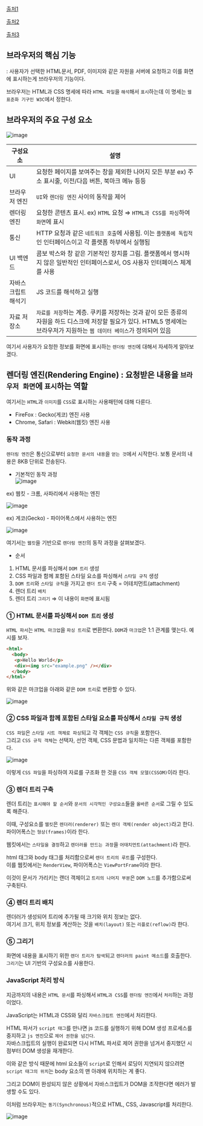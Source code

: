 [출처1](https://d2.naver.com/helloworld/59361)

[출처2](https://poiemaweb.com/js-browser)

[출처3](https://bbangson.tistory.com/87)

## 브라우저의 핵심 기능 

: 사용자가 선택한 HTML문서, PDF, 이미지와 같은 자원을 서버에 요청하고 이를 화면에 표시하는게 브라우저의 기능이다. 

브라우저는 HTML과 CSS 명세에 따라 `HTML 파일`을 `해석`해서 `표시`하는데 이 명세는 `웹 표준화 기구인 W3C`에서 정한다.

## 브라우저의 주요 구성 요소 

![image](https://user-images.githubusercontent.com/64796257/193719896-c5c7f8b0-4e7d-4399-b63b-b0b58bedc15a.png)

| 구성요소 | 설명 | 
| --- | --- |
| UI | 요청한 페이지를 보여주는 창을 제외한 나머지 모든 부분 ex) 주소 표시줄, 이전/다음 버튼, 북마크 메뉴 등등 |
| 브라우저 엔진 | `UI`와 `렌더링 엔진` 사이의 동작을 제어 |
| 렌더링 엔진 | 요청한 콘텐츠 표시. ex) `HTML` 요청 ⇒ `HTML과 CSS를 파싱`하여 `화면`에 표시 |
| 통신 | HTTP 요청과 같은 `네트워크 호출`에 사용됨. 이는 `플랫폼에 독립적`인 인터페이스이고 각 플랫폼 하부에서 실행됨 |
| UI 백엔드 | 콤보 박스와 창 같은 기본적인 장치를 그림. 플랫폼에서 명시하지 않은 일반적인 인터페이스로서, OS 사용자 인터페이스 체계를 사용 |
| 자바스크립트 해석기 | JS 코드를 해석하고 실행 |
| 자료 저장소 | `자료를 저장`하는 계층. 쿠키를 저장하는 것과 같이 모든 종류의 자원을 하드 디스크에 저장할 필요가 있다. HTML5 명세에는 브라우저가 지원하는 `웹 데이터 베이스`가 정의되어 있음 | 


여기서 사용자가 요청한 정보를 화면에 표시하는 `렌더링 엔진`에 대해서 자세하게 알아보겠다. 

## 렌더링 엔진(Rendering Engine) : 요청받은 내용을 `브라우저 화면`에 `표시`하는 역할 

여기서는 `HTML`과 `이미지`를 `CSS`로 표시하는 사용패턴에 대해 다룬다. 

- FireFox : Gecko(게코) 엔진 사용
- Chrome, Safari : Webkit(웹킷) 엔진 사용 

### 동작 과정 

`렌더링 엔진`은 통신으로부터 `요청한 문서의 내용`을 `얻는 것`에서 시작한다. 보통 문서의 내용은 8KB 단위로 전송된다.

- 기본적인 동작 과정  
![image](https://user-images.githubusercontent.com/64796257/193724628-e11fad0e-53cb-445e-80a7-c895a0a84442.png)

ex) 웹킷 - 크롬, 사파리에서 사용하는 엔진

![image](https://user-images.githubusercontent.com/64796257/193748385-d4952326-7121-45df-bc22-db3b9f61c991.png)

ex) 게코(Gecko) - 파이어폭스에서 사용하는 엔진 

![image](https://user-images.githubusercontent.com/64796257/193750097-3446b21c-5fb8-48a5-b087-a00b9fb35ccf.png)

여기서는 `웹킷`을 기반으로 `렌더링 엔진`의 동작 과정을 살펴보겠다. 

- 순서  
1) HTML 문서를 파싱해서 `DOM 트리` 생성
2) CSS 파일과 함께 포함된 스타일 요소를 파싱해서 `스타일 규칙` 생성
3) `DOM 트리`와 `스타일 규칙`을 가지고 `렌더 트리` 구축 = 어테치먼트(attachment) 
4) 렌더 트리 `배치`
5) 렌더 트리 `그리기` ⇒ 이 내용이 `화면`에 표시됨

### ① HTML 문서를 파싱해서 `DOM 트리` 생성

`HTML 파서`는 `HTML 마크업`을 `파싱 트리`로 변환한다. `DOM`과 `마크업`은 1:1 관계를 맺는다. 예시를 보자. 

``` html
<html>
  <body>
   <p>Hello World</p>
   <div><img src="example.png" /></div>
  </body>
</html>
```

위와 같은 마크업을 아래와 같은 `DOM 트리`로 변환할 수 있다. 

![image](https://user-images.githubusercontent.com/64796257/193750517-49ae86c5-8a1f-416c-8d5f-2aec03987d65.png)

### ② CSS 파일과 함께 포함된 스타일 요소를 파싱해서 `스타일 규칙` 생성

`CSS 파일`은 `스타일 시트 객체로 파싱`되고 각 객체는 `CSS 규칙`을 포함한다.  
그리고 `CSS 규칙 객체`는 선택자, 선언 객체, CSS 문법과 일치하는 다른 객체를 포함한다. 

![image](https://user-images.githubusercontent.com/64796257/193751419-2310698e-c68c-4ee6-ac35-e7c6971fc97e.png)

이렇게 `CSS 파일`을 파싱하여 자료를 구조화 한 것을 `CSS 객체 모델(CSSOM)`이라 한다. 

### ③ 렌더 트리 구축 

렌더 트리는 `표시해야 할 순서`와 `문서의 시각적인 구성요소`들을 `올바른 순서`로 그릴 수 있도록 해준다.

이때, 구성요소를 `웹킷`은 `렌더러(renderer)` 또는 `렌더 객체(render object)`라고 한다. 파이어폭스는 `형상(frames)`이라 한다. 

웹킷에서는 `스타일을 결정`하고 `렌더러를 만드는 과정`을 `어태치먼트(attachment)`라 한다. 

html 태그와 body 태그를 처리함으로써 `렌더 트리의 루트`를 구성한다.  
이를 웹킷에서는 `RenderView`, 파이어폭스는 `ViewPortFrame`이라 한다. 

이것이 문서가 가리키는 랜더 객체이고 `트리의 나머지 부분`은 `DOM 노드`를 추가함으로써 구축된다. 

### ④ 렌더 트리 배치

렌더러가 생성되어 트리에 추가될 때 크기와 위치 정보는 없다.  
여기서 크기, 위치 정보를 계산하는 것을 `배치(layout)` 또는 `리플로(reflow)`라 한다.

### ⑤ 그리기 

화면에 내용을 표시하기 위한 `렌더 트리가 탐색`되고 `렌더러의 paint 메소드`를 호출한다. `그리기`는 UI 기반의 구성요소를 사용한다. 

### JavaScript 처리 방식 

지금까지의 내용은 `HTML 문서`를 파싱해서 `HTML과 CSS`를 `렌더링 엔진`에서 `처리`하는 과정이었다. 

JavaScript는 HTML과 CSS와 달리 `자바스크립트 엔진`에서 처리한다. 

HTML 파서가 `script 태그`를 만나면 js 코드를 실행하기 위해 DOM 생성 프로세스를 중지하고 `js 엔진`으로 `제어 권한을 넘긴다`.   
자바스크립트의 실행이 완료되면 다시 HTML 파서로 제어 권한을 넘겨서 중지했던 시점부터 DOM 생성을 재개한다.

이와 같은 방식 때문에 html 요소들이 `script`로 인해서 로딩이 지연되지 않으려면 `script 태그의 위치`는 body 요소의 맨 아래에 위치하는 게 좋다.

그리고 DOM이 완성되지 않은 상황에서 자바스크립트가 DOM을 조작한다면 에러가 발생할 수도 있다.

이처럼 브라우저는 `동기(Synchronous)`적으로 HTML, CSS, Javascript를 처리한다. 

![image](https://user-images.githubusercontent.com/64796257/193762292-0125e0a5-a842-4d15-9d41-28f157a945bd.png)

























